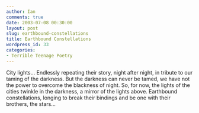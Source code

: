 ```yaml
---
author: Ian
comments: true
date: 2003-07-08 00:30:00
layout: post
slug: earthbound-constellations
title: Earthbound Constellations
wordpress_id: 33
categories:
- Terrible Teenage Poetry
---
```


City lights... Endlessly repeating their story, night after night, in tribute to our taming of the darkness. But the darkness can never be tamed, we have not the power to overcome the blackness of night. So, for now, the lights of the cities twinkle in the darkness, a mirror of the lights above. Earthbound constellations, longing to break their bindings and be one with their brothers, the stars...
